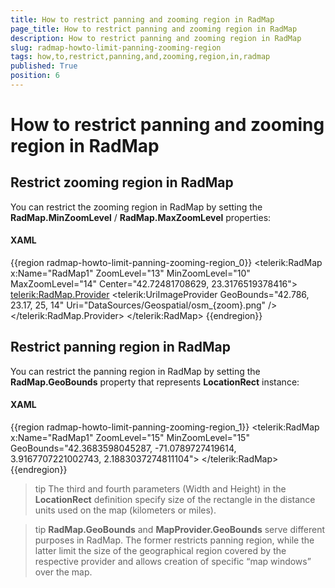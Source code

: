 ```yaml
---
title: How to restrict panning and zooming region in RadMap
page_title: How to restrict panning and zooming region in RadMap
description: How to restrict panning and zooming region in RadMap
slug: radmap-howto-limit-panning-zooming-region
tags: how,to,restrict,panning,and,zooming,region,in,radmap
published: True
position: 6
---
```


# How to restrict panning and zooming region in RadMap

## Restrict zooming region in RadMap

You can restrict the zooming region in RadMap by setting the __RadMap.MinZoomLevel__ / __RadMap.MaxZoomLevel__ properties:

#### __XAML__
{{region radmap-howto-limit-panning-zooming-region_0}}
	<telerik:RadMap x:Name="RadMap1" 
	                ZoomLevel="13" 
	                MinZoomLevel="10" 
	                MaxZoomLevel="14" 
	                Center="42.72481708629, 23.3176519378416">
	    <telerik:RadMap.Provider>
	        <telerik:UriImageProvider GeoBounds="42.786, 23.17, 25, 14" Uri="DataSources/Geospatial/osm_{zoom}.png" />
	    </telerik:RadMap.Provider>
	</telerik:RadMap>
{{endregion}}

## Restrict panning region in RadMap

You can restrict the panning region in RadMap by setting the __RadMap.GeoBounds__ property that represents __LocationRect__ instance:

#### __XAML__
{{region radmap-howto-limit-panning-zooming-region_1}}
	<telerik:RadMap x:Name="RadMap1" 
	                ZoomLevel="15"
	                MinZoomLevel="15"
	                GeoBounds="42.3683598045287, -71.0789727419614, 3.9167707221002743, 2.1883037274811104">
	</telerik:RadMap>
{{endregion}}

>tip The third and fourth parameters (Width and Height) in the __LocationRect__ definition specify size of the rectangle in the distance units used on the map (kilometers or miles).

>tip __RadMap.GeoBounds__ and __MapProvider.GeoBounds__ serve different purposes in RadMap. The former restricts panning region, while the latter limit the size of the geographical region covered by the respective provider and allows creation of specific “map windows” over the map.